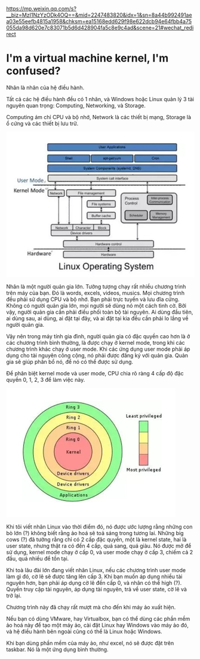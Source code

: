 https://mp.weixin.qq.com/s?__biz=MzI1NzYzODk4OQ==&mid=2247483820&idx=1&sn=8a44b992491aea03e55eefb4815a1958&chksm=ea15168edd629f98e622dcb94e64fbb4a75055da98d620e7c83071b5d6d428904fa5c8e9c4ad&scene=21#wechat_redirect

# I'm a virtual machine kernel, I'm confused?

Nhân là nhân của hệ điều hành.

Tất cả các hệ điều hành đều có 1 nhân, và Windows hoặc Linux quản lý 3 tài nguyên quan trọng: Computing, Networking, và Storage.

Computing ám chỉ CPU và bộ nhớ, Network là các thiết bị mạng, Storage là ổ cứng và các thiết bị lưu trữ.

<img src="img/21.jpg">

Nhân là một người quản gia lớn. Tưởng tượng chạy rất nhiều chương trình trên máy của bạn. Đó là words, excels, videos, musics. Mọi chương trình đều phải sử dụng CPU và bộ nhớ. Bạn phải trực tuyến và lưu đĩa cứng. Không có người quản gia lớn, mọi người sẽ dùng nó một cách tình cờ. Bởi vậy, người quản gia cần phải điều phối toàn bộ tài nguyên. Ai dùng đầu tiên, ai dùng sau, ai dùng, ai đặt tại đây, và ai đặt tại kia đều cần phải lo lắng về người quản gia.

Vậy nên trong máy tính gia đình, người quản gia có đặc quyền cao hơn là ở các chương trình bình thường, là được chạy ở kernel mode, trong khi các chương trình khác chạy ở user mode. Khi các ứng dụng user mode phải áp dụng cho tài nguyên công cộng, nó phải được đăng ký với quản gia. Quản gia sẽ giúp phân bổ nó, để nó có thể được sử dụng.

Để phân biệt kernel mode và user mode, CPU chia rõ ràng 4 cấp độ đặc quyền 0, 1, 2, 3 để làm việc này.

<img src="img/22.jpg">

Khi tôi viết nhân Linux vào thời điểm đó, nó được ước lượng rằng những con bò lớn (?) không biết rằng ảo hoá sẽ toả sáng trong tương lai. Những big cows (?) đã tưởng rằng chỉ có 2 cấp đặc quyền, một là kernel state, hai là user state, nhưng thật ra có đến 4 cấp, quá sang, quá giàu. Nó được mở để sử dụng, kernel mode chạy ở cấp 0, và user mode chạy ở cấp 3, chiếm cả 2 đầu, quá nhiều để tồn tại.

Khi toà lâu đài lớn đang viết nhân Linux, nếu các chương trình user mode làm gì đó, cờ lê sẽ được tăng lên cấp 3. Khi bạn muốn áp dụng nhiều tài nguyên hơn, bạn phải áp dụng cờ lê đến cấp 0, và nhân có thể high (?). Quyền truy cập tài nguyên, áp dụng tài nguyên, trả về user state, cờ lê và trở lại. 

Chương trình này đã chạy rất mượt mà cho đến khi máy ảo xuất hiện.

Nếu bạn có dùng VMware, hay Virtualbox, bạn có thể dùng các phần mềm ảo hoá này để tạo một máy ảo, cài đặt Linux hay Windows vào máy ảo đó, và hệ điều hành bên ngoài cũng có thể là Linux hoặc Windows.

Khi bạn dùng phần mềm của máy ảo, như excel, nó sẽ được đặt trên taskbar. Nó là một ứng dụng bình thường.